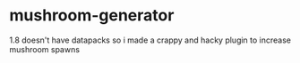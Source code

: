 # mushroom-generator
 1.8 doesn't have datapacks so i made a crappy and hacky plugin to increase mushroom spawns
